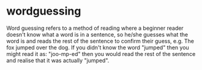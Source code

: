 # wordguessing
Word guessing refers to a method of reading where a beginner reader doesn't know what a word is in a sentence, 
so he/she guesses what the word is and reads the rest of the sentence to confirm their guess, e.g. The fox jumped over the dog.
If you didn't know the word "jumped" then you might read it as: "joo-mp-ed" then you would read the rest of the sentence and realise that it was actually "jumped".
